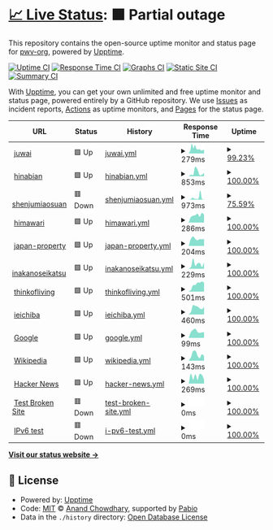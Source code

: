 # [📈 Live Status](https://pwv-org.github.io/upptime): <!--live status--> **🟧 Partial outage**

This repository contains the open-source uptime monitor and status page for [pwv-org](https://pwv-org.github.io/upptime), powered by [Upptime](https://github.com/upptime/upptime).

[![Uptime CI](https://github.com/pwv-org/upptime/workflows/Uptime%20CI/badge.svg)](https://github.com/pwv-org/upptime/actions?query=workflow%3A%22Uptime+CI%22)
[![Response Time CI](https://github.com/pwv-org/upptime/workflows/Response%20Time%20CI/badge.svg)](https://github.com/pwv-org/upptime/actions?query=workflow%3A%22Response+Time+CI%22)
[![Graphs CI](https://github.com/pwv-org/upptime/workflows/Graphs%20CI/badge.svg)](https://github.com/pwv-org/upptime/actions?query=workflow%3A%22Graphs+CI%22)
[![Static Site CI](https://github.com/pwv-org/upptime/workflows/Static%20Site%20CI/badge.svg)](https://github.com/pwv-org/upptime/actions?query=workflow%3A%22Static+Site+CI%22)
[![Summary CI](https://github.com/pwv-org/upptime/workflows/Summary%20CI/badge.svg)](https://github.com/pwv-org/upptime/actions?query=workflow%3A%22Summary+CI%22)

With [Upptime](https://upptime.js.org), you can get your own unlimited and free uptime monitor and status page, powered entirely by a GitHub repository. We use [Issues](https://github.com/pwv-org/upptime/issues) as incident reports, [Actions](https://github.com/pwv-org/upptime/actions) as uptime monitors, and [Pages](https://pwv-org.github.io/upptime) for the status page.

<!--start: status pages-->
<!-- This summary is generated by Upptime (https://github.com/upptime/upptime) -->
<!-- Do not edit this manually, your changes will be overwritten -->
<!-- prettier-ignore -->
| URL | Status | History | Response Time | Uptime |
| --- | ------ | ------- | ------------- | ------ |
| <img alt="" src="https://icons.duckduckgo.com/ip3/www-juwai.pwv.one.ico" height="13"> [juwai](https://www-juwai.pwv.one) | 🟩 Up | [juwai.yml](https://github.com/pwv-org/upptime/commits/HEAD/history/juwai.yml) | <details><summary><img alt="Response time graph" src="./graphs/juwai/response-time-week.png" height="20"> 279ms</summary><br><a href="https://pwv-org.github.io/upptime/history/juwai"><img alt="Response time 252" src="https://img.shields.io/endpoint?url=https%3A%2F%2Fraw.githubusercontent.com%2Fpwv-org%2Fupptime%2FHEAD%2Fapi%2Fjuwai%2Fresponse-time.json"></a><br><a href="https://pwv-org.github.io/upptime/history/juwai"><img alt="24-hour response time 209" src="https://img.shields.io/endpoint?url=https%3A%2F%2Fraw.githubusercontent.com%2Fpwv-org%2Fupptime%2FHEAD%2Fapi%2Fjuwai%2Fresponse-time-day.json"></a><br><a href="https://pwv-org.github.io/upptime/history/juwai"><img alt="7-day response time 279" src="https://img.shields.io/endpoint?url=https%3A%2F%2Fraw.githubusercontent.com%2Fpwv-org%2Fupptime%2FHEAD%2Fapi%2Fjuwai%2Fresponse-time-week.json"></a><br><a href="https://pwv-org.github.io/upptime/history/juwai"><img alt="30-day response time 252" src="https://img.shields.io/endpoint?url=https%3A%2F%2Fraw.githubusercontent.com%2Fpwv-org%2Fupptime%2FHEAD%2Fapi%2Fjuwai%2Fresponse-time-month.json"></a><br><a href="https://pwv-org.github.io/upptime/history/juwai"><img alt="1-year response time 252" src="https://img.shields.io/endpoint?url=https%3A%2F%2Fraw.githubusercontent.com%2Fpwv-org%2Fupptime%2FHEAD%2Fapi%2Fjuwai%2Fresponse-time-year.json"></a></details> | <details><summary><a href="https://pwv-org.github.io/upptime/history/juwai">99.23%</a></summary><a href="https://pwv-org.github.io/upptime/history/juwai"><img alt="All-time uptime 99.29%" src="https://img.shields.io/endpoint?url=https%3A%2F%2Fraw.githubusercontent.com%2Fpwv-org%2Fupptime%2FHEAD%2Fapi%2Fjuwai%2Fuptime.json"></a><br><a href="https://pwv-org.github.io/upptime/history/juwai"><img alt="24-hour uptime 100.00%" src="https://img.shields.io/endpoint?url=https%3A%2F%2Fraw.githubusercontent.com%2Fpwv-org%2Fupptime%2FHEAD%2Fapi%2Fjuwai%2Fuptime-day.json"></a><br><a href="https://pwv-org.github.io/upptime/history/juwai"><img alt="7-day uptime 99.23%" src="https://img.shields.io/endpoint?url=https%3A%2F%2Fraw.githubusercontent.com%2Fpwv-org%2Fupptime%2FHEAD%2Fapi%2Fjuwai%2Fuptime-week.json"></a><br><a href="https://pwv-org.github.io/upptime/history/juwai"><img alt="30-day uptime 99.29%" src="https://img.shields.io/endpoint?url=https%3A%2F%2Fraw.githubusercontent.com%2Fpwv-org%2Fupptime%2FHEAD%2Fapi%2Fjuwai%2Fuptime-month.json"></a><br><a href="https://pwv-org.github.io/upptime/history/juwai"><img alt="1-year uptime 99.29%" src="https://img.shields.io/endpoint?url=https%3A%2F%2Fraw.githubusercontent.com%2Fpwv-org%2Fupptime%2FHEAD%2Fapi%2Fjuwai%2Fuptime-year.json"></a></details>
| <img alt="" src="https://icons.duckduckgo.com/ip3/www-hinabian.pwv.one.ico" height="13"> [hinabian](https://www-hinabian.pwv.one) | 🟩 Up | [hinabian.yml](https://github.com/pwv-org/upptime/commits/HEAD/history/hinabian.yml) | <details><summary><img alt="Response time graph" src="./graphs/hinabian/response-time-week.png" height="20"> 853ms</summary><br><a href="https://pwv-org.github.io/upptime/history/hinabian"><img alt="Response time 1601" src="https://img.shields.io/endpoint?url=https%3A%2F%2Fraw.githubusercontent.com%2Fpwv-org%2Fupptime%2FHEAD%2Fapi%2Fhinabian%2Fresponse-time.json"></a><br><a href="https://pwv-org.github.io/upptime/history/hinabian"><img alt="24-hour response time 823" src="https://img.shields.io/endpoint?url=https%3A%2F%2Fraw.githubusercontent.com%2Fpwv-org%2Fupptime%2FHEAD%2Fapi%2Fhinabian%2Fresponse-time-day.json"></a><br><a href="https://pwv-org.github.io/upptime/history/hinabian"><img alt="7-day response time 853" src="https://img.shields.io/endpoint?url=https%3A%2F%2Fraw.githubusercontent.com%2Fpwv-org%2Fupptime%2FHEAD%2Fapi%2Fhinabian%2Fresponse-time-week.json"></a><br><a href="https://pwv-org.github.io/upptime/history/hinabian"><img alt="30-day response time 1601" src="https://img.shields.io/endpoint?url=https%3A%2F%2Fraw.githubusercontent.com%2Fpwv-org%2Fupptime%2FHEAD%2Fapi%2Fhinabian%2Fresponse-time-month.json"></a><br><a href="https://pwv-org.github.io/upptime/history/hinabian"><img alt="1-year response time 1601" src="https://img.shields.io/endpoint?url=https%3A%2F%2Fraw.githubusercontent.com%2Fpwv-org%2Fupptime%2FHEAD%2Fapi%2Fhinabian%2Fresponse-time-year.json"></a></details> | <details><summary><a href="https://pwv-org.github.io/upptime/history/hinabian">100.00%</a></summary><a href="https://pwv-org.github.io/upptime/history/hinabian"><img alt="All-time uptime 99.51%" src="https://img.shields.io/endpoint?url=https%3A%2F%2Fraw.githubusercontent.com%2Fpwv-org%2Fupptime%2FHEAD%2Fapi%2Fhinabian%2Fuptime.json"></a><br><a href="https://pwv-org.github.io/upptime/history/hinabian"><img alt="24-hour uptime 100.00%" src="https://img.shields.io/endpoint?url=https%3A%2F%2Fraw.githubusercontent.com%2Fpwv-org%2Fupptime%2FHEAD%2Fapi%2Fhinabian%2Fuptime-day.json"></a><br><a href="https://pwv-org.github.io/upptime/history/hinabian"><img alt="7-day uptime 100.00%" src="https://img.shields.io/endpoint?url=https%3A%2F%2Fraw.githubusercontent.com%2Fpwv-org%2Fupptime%2FHEAD%2Fapi%2Fhinabian%2Fuptime-week.json"></a><br><a href="https://pwv-org.github.io/upptime/history/hinabian"><img alt="30-day uptime 99.51%" src="https://img.shields.io/endpoint?url=https%3A%2F%2Fraw.githubusercontent.com%2Fpwv-org%2Fupptime%2FHEAD%2Fapi%2Fhinabian%2Fuptime-month.json"></a><br><a href="https://pwv-org.github.io/upptime/history/hinabian"><img alt="1-year uptime 99.51%" src="https://img.shields.io/endpoint?url=https%3A%2F%2Fraw.githubusercontent.com%2Fpwv-org%2Fupptime%2FHEAD%2Fapi%2Fhinabian%2Fuptime-year.json"></a></details>
| <img alt="" src="https://icons.duckduckgo.com/ip3/www-shenjumiaosuan.pwv.one.ico" height="13"> [shenjumiaosuan](https://www-shenjumiaosuan.pwv.one/) | 🟥 Down | [shenjumiaosuan.yml](https://github.com/pwv-org/upptime/commits/HEAD/history/shenjumiaosuan.yml) | <details><summary><img alt="Response time graph" src="./graphs/shenjumiaosuan/response-time-week.png" height="20"> 973ms</summary><br><a href="https://pwv-org.github.io/upptime/history/shenjumiaosuan"><img alt="Response time 582" src="https://img.shields.io/endpoint?url=https%3A%2F%2Fraw.githubusercontent.com%2Fpwv-org%2Fupptime%2FHEAD%2Fapi%2Fshenjumiaosuan%2Fresponse-time.json"></a><br><a href="https://pwv-org.github.io/upptime/history/shenjumiaosuan"><img alt="24-hour response time 124" src="https://img.shields.io/endpoint?url=https%3A%2F%2Fraw.githubusercontent.com%2Fpwv-org%2Fupptime%2FHEAD%2Fapi%2Fshenjumiaosuan%2Fresponse-time-day.json"></a><br><a href="https://pwv-org.github.io/upptime/history/shenjumiaosuan"><img alt="7-day response time 973" src="https://img.shields.io/endpoint?url=https%3A%2F%2Fraw.githubusercontent.com%2Fpwv-org%2Fupptime%2FHEAD%2Fapi%2Fshenjumiaosuan%2Fresponse-time-week.json"></a><br><a href="https://pwv-org.github.io/upptime/history/shenjumiaosuan"><img alt="30-day response time 582" src="https://img.shields.io/endpoint?url=https%3A%2F%2Fraw.githubusercontent.com%2Fpwv-org%2Fupptime%2FHEAD%2Fapi%2Fshenjumiaosuan%2Fresponse-time-month.json"></a><br><a href="https://pwv-org.github.io/upptime/history/shenjumiaosuan"><img alt="1-year response time 582" src="https://img.shields.io/endpoint?url=https%3A%2F%2Fraw.githubusercontent.com%2Fpwv-org%2Fupptime%2FHEAD%2Fapi%2Fshenjumiaosuan%2Fresponse-time-year.json"></a></details> | <details><summary><a href="https://pwv-org.github.io/upptime/history/shenjumiaosuan">75.59%</a></summary><a href="https://pwv-org.github.io/upptime/history/shenjumiaosuan"><img alt="All-time uptime 92.35%" src="https://img.shields.io/endpoint?url=https%3A%2F%2Fraw.githubusercontent.com%2Fpwv-org%2Fupptime%2FHEAD%2Fapi%2Fshenjumiaosuan%2Fuptime.json"></a><br><a href="https://pwv-org.github.io/upptime/history/shenjumiaosuan"><img alt="24-hour uptime 0.00%" src="https://img.shields.io/endpoint?url=https%3A%2F%2Fraw.githubusercontent.com%2Fpwv-org%2Fupptime%2FHEAD%2Fapi%2Fshenjumiaosuan%2Fuptime-day.json"></a><br><a href="https://pwv-org.github.io/upptime/history/shenjumiaosuan"><img alt="7-day uptime 75.59%" src="https://img.shields.io/endpoint?url=https%3A%2F%2Fraw.githubusercontent.com%2Fpwv-org%2Fupptime%2FHEAD%2Fapi%2Fshenjumiaosuan%2Fuptime-week.json"></a><br><a href="https://pwv-org.github.io/upptime/history/shenjumiaosuan"><img alt="30-day uptime 92.35%" src="https://img.shields.io/endpoint?url=https%3A%2F%2Fraw.githubusercontent.com%2Fpwv-org%2Fupptime%2FHEAD%2Fapi%2Fshenjumiaosuan%2Fuptime-month.json"></a><br><a href="https://pwv-org.github.io/upptime/history/shenjumiaosuan"><img alt="1-year uptime 92.35%" src="https://img.shields.io/endpoint?url=https%3A%2F%2Fraw.githubusercontent.com%2Fpwv-org%2Fupptime%2FHEAD%2Fapi%2Fshenjumiaosuan%2Fuptime-year.json"></a></details>
| <img alt="" src="https://icons.duckduckgo.com/ip3/www-himawari-japan.pwv.one.ico" height="13"> [himawari](https://www-himawari-japan.pwv.one/) | 🟩 Up | [himawari.yml](https://github.com/pwv-org/upptime/commits/HEAD/history/himawari.yml) | <details><summary><img alt="Response time graph" src="./graphs/himawari/response-time-week.png" height="20"> 286ms</summary><br><a href="https://pwv-org.github.io/upptime/history/himawari"><img alt="Response time 351" src="https://img.shields.io/endpoint?url=https%3A%2F%2Fraw.githubusercontent.com%2Fpwv-org%2Fupptime%2FHEAD%2Fapi%2Fhimawari%2Fresponse-time.json"></a><br><a href="https://pwv-org.github.io/upptime/history/himawari"><img alt="24-hour response time 300" src="https://img.shields.io/endpoint?url=https%3A%2F%2Fraw.githubusercontent.com%2Fpwv-org%2Fupptime%2FHEAD%2Fapi%2Fhimawari%2Fresponse-time-day.json"></a><br><a href="https://pwv-org.github.io/upptime/history/himawari"><img alt="7-day response time 286" src="https://img.shields.io/endpoint?url=https%3A%2F%2Fraw.githubusercontent.com%2Fpwv-org%2Fupptime%2FHEAD%2Fapi%2Fhimawari%2Fresponse-time-week.json"></a><br><a href="https://pwv-org.github.io/upptime/history/himawari"><img alt="30-day response time 351" src="https://img.shields.io/endpoint?url=https%3A%2F%2Fraw.githubusercontent.com%2Fpwv-org%2Fupptime%2FHEAD%2Fapi%2Fhimawari%2Fresponse-time-month.json"></a><br><a href="https://pwv-org.github.io/upptime/history/himawari"><img alt="1-year response time 351" src="https://img.shields.io/endpoint?url=https%3A%2F%2Fraw.githubusercontent.com%2Fpwv-org%2Fupptime%2FHEAD%2Fapi%2Fhimawari%2Fresponse-time-year.json"></a></details> | <details><summary><a href="https://pwv-org.github.io/upptime/history/himawari">100.00%</a></summary><a href="https://pwv-org.github.io/upptime/history/himawari"><img alt="All-time uptime 99.51%" src="https://img.shields.io/endpoint?url=https%3A%2F%2Fraw.githubusercontent.com%2Fpwv-org%2Fupptime%2FHEAD%2Fapi%2Fhimawari%2Fuptime.json"></a><br><a href="https://pwv-org.github.io/upptime/history/himawari"><img alt="24-hour uptime 100.00%" src="https://img.shields.io/endpoint?url=https%3A%2F%2Fraw.githubusercontent.com%2Fpwv-org%2Fupptime%2FHEAD%2Fapi%2Fhimawari%2Fuptime-day.json"></a><br><a href="https://pwv-org.github.io/upptime/history/himawari"><img alt="7-day uptime 100.00%" src="https://img.shields.io/endpoint?url=https%3A%2F%2Fraw.githubusercontent.com%2Fpwv-org%2Fupptime%2FHEAD%2Fapi%2Fhimawari%2Fuptime-week.json"></a><br><a href="https://pwv-org.github.io/upptime/history/himawari"><img alt="30-day uptime 99.51%" src="https://img.shields.io/endpoint?url=https%3A%2F%2Fraw.githubusercontent.com%2Fpwv-org%2Fupptime%2FHEAD%2Fapi%2Fhimawari%2Fuptime-month.json"></a><br><a href="https://pwv-org.github.io/upptime/history/himawari"><img alt="1-year uptime 99.51%" src="https://img.shields.io/endpoint?url=https%3A%2F%2Fraw.githubusercontent.com%2Fpwv-org%2Fupptime%2FHEAD%2Fapi%2Fhimawari%2Fuptime-year.json"></a></details>
| <img alt="" src="https://icons.duckduckgo.com/ip3/www-japan-property.pwv.one.ico" height="13"> [japan-property](https://www-japan-property.pwv.one/) | 🟩 Up | [japan-property.yml](https://github.com/pwv-org/upptime/commits/HEAD/history/japan-property.yml) | <details><summary><img alt="Response time graph" src="./graphs/japan-property/response-time-week.png" height="20"> 204ms</summary><br><a href="https://pwv-org.github.io/upptime/history/japan-property"><img alt="Response time 246" src="https://img.shields.io/endpoint?url=https%3A%2F%2Fraw.githubusercontent.com%2Fpwv-org%2Fupptime%2FHEAD%2Fapi%2Fjapan-property%2Fresponse-time.json"></a><br><a href="https://pwv-org.github.io/upptime/history/japan-property"><img alt="24-hour response time 202" src="https://img.shields.io/endpoint?url=https%3A%2F%2Fraw.githubusercontent.com%2Fpwv-org%2Fupptime%2FHEAD%2Fapi%2Fjapan-property%2Fresponse-time-day.json"></a><br><a href="https://pwv-org.github.io/upptime/history/japan-property"><img alt="7-day response time 204" src="https://img.shields.io/endpoint?url=https%3A%2F%2Fraw.githubusercontent.com%2Fpwv-org%2Fupptime%2FHEAD%2Fapi%2Fjapan-property%2Fresponse-time-week.json"></a><br><a href="https://pwv-org.github.io/upptime/history/japan-property"><img alt="30-day response time 246" src="https://img.shields.io/endpoint?url=https%3A%2F%2Fraw.githubusercontent.com%2Fpwv-org%2Fupptime%2FHEAD%2Fapi%2Fjapan-property%2Fresponse-time-month.json"></a><br><a href="https://pwv-org.github.io/upptime/history/japan-property"><img alt="1-year response time 246" src="https://img.shields.io/endpoint?url=https%3A%2F%2Fraw.githubusercontent.com%2Fpwv-org%2Fupptime%2FHEAD%2Fapi%2Fjapan-property%2Fresponse-time-year.json"></a></details> | <details><summary><a href="https://pwv-org.github.io/upptime/history/japan-property">100.00%</a></summary><a href="https://pwv-org.github.io/upptime/history/japan-property"><img alt="All-time uptime 99.51%" src="https://img.shields.io/endpoint?url=https%3A%2F%2Fraw.githubusercontent.com%2Fpwv-org%2Fupptime%2FHEAD%2Fapi%2Fjapan-property%2Fuptime.json"></a><br><a href="https://pwv-org.github.io/upptime/history/japan-property"><img alt="24-hour uptime 100.00%" src="https://img.shields.io/endpoint?url=https%3A%2F%2Fraw.githubusercontent.com%2Fpwv-org%2Fupptime%2FHEAD%2Fapi%2Fjapan-property%2Fuptime-day.json"></a><br><a href="https://pwv-org.github.io/upptime/history/japan-property"><img alt="7-day uptime 100.00%" src="https://img.shields.io/endpoint?url=https%3A%2F%2Fraw.githubusercontent.com%2Fpwv-org%2Fupptime%2FHEAD%2Fapi%2Fjapan-property%2Fuptime-week.json"></a><br><a href="https://pwv-org.github.io/upptime/history/japan-property"><img alt="30-day uptime 99.51%" src="https://img.shields.io/endpoint?url=https%3A%2F%2Fraw.githubusercontent.com%2Fpwv-org%2Fupptime%2FHEAD%2Fapi%2Fjapan-property%2Fuptime-month.json"></a><br><a href="https://pwv-org.github.io/upptime/history/japan-property"><img alt="1-year uptime 99.51%" src="https://img.shields.io/endpoint?url=https%3A%2F%2Fraw.githubusercontent.com%2Fpwv-org%2Fupptime%2FHEAD%2Fapi%2Fjapan-property%2Fuptime-year.json"></a></details>
| <img alt="" src="https://icons.duckduckgo.com/ip3/inakanoseikatsu.pwv.one.ico" height="13"> [inakanoseikatsu](https://inakanoseikatsu.pwv.one) | 🟩 Up | [inakanoseikatsu.yml](https://github.com/pwv-org/upptime/commits/HEAD/history/inakanoseikatsu.yml) | <details><summary><img alt="Response time graph" src="./graphs/inakanoseikatsu/response-time-week.png" height="20"> 229ms</summary><br><a href="https://pwv-org.github.io/upptime/history/inakanoseikatsu"><img alt="Response time 334" src="https://img.shields.io/endpoint?url=https%3A%2F%2Fraw.githubusercontent.com%2Fpwv-org%2Fupptime%2FHEAD%2Fapi%2Finakanoseikatsu%2Fresponse-time.json"></a><br><a href="https://pwv-org.github.io/upptime/history/inakanoseikatsu"><img alt="24-hour response time 292" src="https://img.shields.io/endpoint?url=https%3A%2F%2Fraw.githubusercontent.com%2Fpwv-org%2Fupptime%2FHEAD%2Fapi%2Finakanoseikatsu%2Fresponse-time-day.json"></a><br><a href="https://pwv-org.github.io/upptime/history/inakanoseikatsu"><img alt="7-day response time 229" src="https://img.shields.io/endpoint?url=https%3A%2F%2Fraw.githubusercontent.com%2Fpwv-org%2Fupptime%2FHEAD%2Fapi%2Finakanoseikatsu%2Fresponse-time-week.json"></a><br><a href="https://pwv-org.github.io/upptime/history/inakanoseikatsu"><img alt="30-day response time 334" src="https://img.shields.io/endpoint?url=https%3A%2F%2Fraw.githubusercontent.com%2Fpwv-org%2Fupptime%2FHEAD%2Fapi%2Finakanoseikatsu%2Fresponse-time-month.json"></a><br><a href="https://pwv-org.github.io/upptime/history/inakanoseikatsu"><img alt="1-year response time 334" src="https://img.shields.io/endpoint?url=https%3A%2F%2Fraw.githubusercontent.com%2Fpwv-org%2Fupptime%2FHEAD%2Fapi%2Finakanoseikatsu%2Fresponse-time-year.json"></a></details> | <details><summary><a href="https://pwv-org.github.io/upptime/history/inakanoseikatsu">100.00%</a></summary><a href="https://pwv-org.github.io/upptime/history/inakanoseikatsu"><img alt="All-time uptime 100.00%" src="https://img.shields.io/endpoint?url=https%3A%2F%2Fraw.githubusercontent.com%2Fpwv-org%2Fupptime%2FHEAD%2Fapi%2Finakanoseikatsu%2Fuptime.json"></a><br><a href="https://pwv-org.github.io/upptime/history/inakanoseikatsu"><img alt="24-hour uptime 100.00%" src="https://img.shields.io/endpoint?url=https%3A%2F%2Fraw.githubusercontent.com%2Fpwv-org%2Fupptime%2FHEAD%2Fapi%2Finakanoseikatsu%2Fuptime-day.json"></a><br><a href="https://pwv-org.github.io/upptime/history/inakanoseikatsu"><img alt="7-day uptime 100.00%" src="https://img.shields.io/endpoint?url=https%3A%2F%2Fraw.githubusercontent.com%2Fpwv-org%2Fupptime%2FHEAD%2Fapi%2Finakanoseikatsu%2Fuptime-week.json"></a><br><a href="https://pwv-org.github.io/upptime/history/inakanoseikatsu"><img alt="30-day uptime 100.00%" src="https://img.shields.io/endpoint?url=https%3A%2F%2Fraw.githubusercontent.com%2Fpwv-org%2Fupptime%2FHEAD%2Fapi%2Finakanoseikatsu%2Fuptime-month.json"></a><br><a href="https://pwv-org.github.io/upptime/history/inakanoseikatsu"><img alt="1-year uptime 100.00%" src="https://img.shields.io/endpoint?url=https%3A%2F%2Fraw.githubusercontent.com%2Fpwv-org%2Fupptime%2FHEAD%2Fapi%2Finakanoseikatsu%2Fuptime-year.json"></a></details>
| <img alt="" src="https://icons.duckduckgo.com/ip3/thinkofliving.pwv.one.ico" height="13"> [thinkofliving](https://thinkofliving.pwv.one) | 🟩 Up | [thinkofliving.yml](https://github.com/pwv-org/upptime/commits/HEAD/history/thinkofliving.yml) | <details><summary><img alt="Response time graph" src="./graphs/thinkofliving/response-time-week.png" height="20"> 501ms</summary><br><a href="https://pwv-org.github.io/upptime/history/thinkofliving"><img alt="Response time 554" src="https://img.shields.io/endpoint?url=https%3A%2F%2Fraw.githubusercontent.com%2Fpwv-org%2Fupptime%2FHEAD%2Fapi%2Fthinkofliving%2Fresponse-time.json"></a><br><a href="https://pwv-org.github.io/upptime/history/thinkofliving"><img alt="24-hour response time 612" src="https://img.shields.io/endpoint?url=https%3A%2F%2Fraw.githubusercontent.com%2Fpwv-org%2Fupptime%2FHEAD%2Fapi%2Fthinkofliving%2Fresponse-time-day.json"></a><br><a href="https://pwv-org.github.io/upptime/history/thinkofliving"><img alt="7-day response time 501" src="https://img.shields.io/endpoint?url=https%3A%2F%2Fraw.githubusercontent.com%2Fpwv-org%2Fupptime%2FHEAD%2Fapi%2Fthinkofliving%2Fresponse-time-week.json"></a><br><a href="https://pwv-org.github.io/upptime/history/thinkofliving"><img alt="30-day response time 554" src="https://img.shields.io/endpoint?url=https%3A%2F%2Fraw.githubusercontent.com%2Fpwv-org%2Fupptime%2FHEAD%2Fapi%2Fthinkofliving%2Fresponse-time-month.json"></a><br><a href="https://pwv-org.github.io/upptime/history/thinkofliving"><img alt="1-year response time 554" src="https://img.shields.io/endpoint?url=https%3A%2F%2Fraw.githubusercontent.com%2Fpwv-org%2Fupptime%2FHEAD%2Fapi%2Fthinkofliving%2Fresponse-time-year.json"></a></details> | <details><summary><a href="https://pwv-org.github.io/upptime/history/thinkofliving">100.00%</a></summary><a href="https://pwv-org.github.io/upptime/history/thinkofliving"><img alt="All-time uptime 100.00%" src="https://img.shields.io/endpoint?url=https%3A%2F%2Fraw.githubusercontent.com%2Fpwv-org%2Fupptime%2FHEAD%2Fapi%2Fthinkofliving%2Fuptime.json"></a><br><a href="https://pwv-org.github.io/upptime/history/thinkofliving"><img alt="24-hour uptime 100.00%" src="https://img.shields.io/endpoint?url=https%3A%2F%2Fraw.githubusercontent.com%2Fpwv-org%2Fupptime%2FHEAD%2Fapi%2Fthinkofliving%2Fuptime-day.json"></a><br><a href="https://pwv-org.github.io/upptime/history/thinkofliving"><img alt="7-day uptime 100.00%" src="https://img.shields.io/endpoint?url=https%3A%2F%2Fraw.githubusercontent.com%2Fpwv-org%2Fupptime%2FHEAD%2Fapi%2Fthinkofliving%2Fuptime-week.json"></a><br><a href="https://pwv-org.github.io/upptime/history/thinkofliving"><img alt="30-day uptime 100.00%" src="https://img.shields.io/endpoint?url=https%3A%2F%2Fraw.githubusercontent.com%2Fpwv-org%2Fupptime%2FHEAD%2Fapi%2Fthinkofliving%2Fuptime-month.json"></a><br><a href="https://pwv-org.github.io/upptime/history/thinkofliving"><img alt="1-year uptime 100.00%" src="https://img.shields.io/endpoint?url=https%3A%2F%2Fraw.githubusercontent.com%2Fpwv-org%2Fupptime%2FHEAD%2Fapi%2Fthinkofliving%2Fuptime-year.json"></a></details>
| <img alt="" src="https://icons.duckduckgo.com/ip3/www-ieichiba.pwv.one.ico" height="13"> [ieichiba](https://www-ieichiba.pwv.one) | 🟩 Up | [ieichiba.yml](https://github.com/pwv-org/upptime/commits/HEAD/history/ieichiba.yml) | <details><summary><img alt="Response time graph" src="./graphs/ieichiba/response-time-week.png" height="20"> 460ms</summary><br><a href="https://pwv-org.github.io/upptime/history/ieichiba"><img alt="Response time 577" src="https://img.shields.io/endpoint?url=https%3A%2F%2Fraw.githubusercontent.com%2Fpwv-org%2Fupptime%2FHEAD%2Fapi%2Fieichiba%2Fresponse-time.json"></a><br><a href="https://pwv-org.github.io/upptime/history/ieichiba"><img alt="24-hour response time 501" src="https://img.shields.io/endpoint?url=https%3A%2F%2Fraw.githubusercontent.com%2Fpwv-org%2Fupptime%2FHEAD%2Fapi%2Fieichiba%2Fresponse-time-day.json"></a><br><a href="https://pwv-org.github.io/upptime/history/ieichiba"><img alt="7-day response time 460" src="https://img.shields.io/endpoint?url=https%3A%2F%2Fraw.githubusercontent.com%2Fpwv-org%2Fupptime%2FHEAD%2Fapi%2Fieichiba%2Fresponse-time-week.json"></a><br><a href="https://pwv-org.github.io/upptime/history/ieichiba"><img alt="30-day response time 577" src="https://img.shields.io/endpoint?url=https%3A%2F%2Fraw.githubusercontent.com%2Fpwv-org%2Fupptime%2FHEAD%2Fapi%2Fieichiba%2Fresponse-time-month.json"></a><br><a href="https://pwv-org.github.io/upptime/history/ieichiba"><img alt="1-year response time 577" src="https://img.shields.io/endpoint?url=https%3A%2F%2Fraw.githubusercontent.com%2Fpwv-org%2Fupptime%2FHEAD%2Fapi%2Fieichiba%2Fresponse-time-year.json"></a></details> | <details><summary><a href="https://pwv-org.github.io/upptime/history/ieichiba">100.00%</a></summary><a href="https://pwv-org.github.io/upptime/history/ieichiba"><img alt="All-time uptime 99.51%" src="https://img.shields.io/endpoint?url=https%3A%2F%2Fraw.githubusercontent.com%2Fpwv-org%2Fupptime%2FHEAD%2Fapi%2Fieichiba%2Fuptime.json"></a><br><a href="https://pwv-org.github.io/upptime/history/ieichiba"><img alt="24-hour uptime 100.00%" src="https://img.shields.io/endpoint?url=https%3A%2F%2Fraw.githubusercontent.com%2Fpwv-org%2Fupptime%2FHEAD%2Fapi%2Fieichiba%2Fuptime-day.json"></a><br><a href="https://pwv-org.github.io/upptime/history/ieichiba"><img alt="7-day uptime 100.00%" src="https://img.shields.io/endpoint?url=https%3A%2F%2Fraw.githubusercontent.com%2Fpwv-org%2Fupptime%2FHEAD%2Fapi%2Fieichiba%2Fuptime-week.json"></a><br><a href="https://pwv-org.github.io/upptime/history/ieichiba"><img alt="30-day uptime 99.51%" src="https://img.shields.io/endpoint?url=https%3A%2F%2Fraw.githubusercontent.com%2Fpwv-org%2Fupptime%2FHEAD%2Fapi%2Fieichiba%2Fuptime-month.json"></a><br><a href="https://pwv-org.github.io/upptime/history/ieichiba"><img alt="1-year uptime 99.51%" src="https://img.shields.io/endpoint?url=https%3A%2F%2Fraw.githubusercontent.com%2Fpwv-org%2Fupptime%2FHEAD%2Fapi%2Fieichiba%2Fuptime-year.json"></a></details>
| <img alt="" src="https://icons.duckduckgo.com/ip3/www.google.com.ico" height="13"> [Google](https://www.google.com) | 🟩 Up | [google.yml](https://github.com/pwv-org/upptime/commits/HEAD/history/google.yml) | <details><summary><img alt="Response time graph" src="./graphs/google/response-time-week.png" height="20"> 99ms</summary><br><a href="https://pwv-org.github.io/upptime/history/google"><img alt="Response time 107" src="https://img.shields.io/endpoint?url=https%3A%2F%2Fraw.githubusercontent.com%2Fpwv-org%2Fupptime%2FHEAD%2Fapi%2Fgoogle%2Fresponse-time.json"></a><br><a href="https://pwv-org.github.io/upptime/history/google"><img alt="24-hour response time 87" src="https://img.shields.io/endpoint?url=https%3A%2F%2Fraw.githubusercontent.com%2Fpwv-org%2Fupptime%2FHEAD%2Fapi%2Fgoogle%2Fresponse-time-day.json"></a><br><a href="https://pwv-org.github.io/upptime/history/google"><img alt="7-day response time 99" src="https://img.shields.io/endpoint?url=https%3A%2F%2Fraw.githubusercontent.com%2Fpwv-org%2Fupptime%2FHEAD%2Fapi%2Fgoogle%2Fresponse-time-week.json"></a><br><a href="https://pwv-org.github.io/upptime/history/google"><img alt="30-day response time 107" src="https://img.shields.io/endpoint?url=https%3A%2F%2Fraw.githubusercontent.com%2Fpwv-org%2Fupptime%2FHEAD%2Fapi%2Fgoogle%2Fresponse-time-month.json"></a><br><a href="https://pwv-org.github.io/upptime/history/google"><img alt="1-year response time 107" src="https://img.shields.io/endpoint?url=https%3A%2F%2Fraw.githubusercontent.com%2Fpwv-org%2Fupptime%2FHEAD%2Fapi%2Fgoogle%2Fresponse-time-year.json"></a></details> | <details><summary><a href="https://pwv-org.github.io/upptime/history/google">100.00%</a></summary><a href="https://pwv-org.github.io/upptime/history/google"><img alt="All-time uptime 100.00%" src="https://img.shields.io/endpoint?url=https%3A%2F%2Fraw.githubusercontent.com%2Fpwv-org%2Fupptime%2FHEAD%2Fapi%2Fgoogle%2Fuptime.json"></a><br><a href="https://pwv-org.github.io/upptime/history/google"><img alt="24-hour uptime 100.00%" src="https://img.shields.io/endpoint?url=https%3A%2F%2Fraw.githubusercontent.com%2Fpwv-org%2Fupptime%2FHEAD%2Fapi%2Fgoogle%2Fuptime-day.json"></a><br><a href="https://pwv-org.github.io/upptime/history/google"><img alt="7-day uptime 100.00%" src="https://img.shields.io/endpoint?url=https%3A%2F%2Fraw.githubusercontent.com%2Fpwv-org%2Fupptime%2FHEAD%2Fapi%2Fgoogle%2Fuptime-week.json"></a><br><a href="https://pwv-org.github.io/upptime/history/google"><img alt="30-day uptime 100.00%" src="https://img.shields.io/endpoint?url=https%3A%2F%2Fraw.githubusercontent.com%2Fpwv-org%2Fupptime%2FHEAD%2Fapi%2Fgoogle%2Fuptime-month.json"></a><br><a href="https://pwv-org.github.io/upptime/history/google"><img alt="1-year uptime 100.00%" src="https://img.shields.io/endpoint?url=https%3A%2F%2Fraw.githubusercontent.com%2Fpwv-org%2Fupptime%2FHEAD%2Fapi%2Fgoogle%2Fuptime-year.json"></a></details>
| <img alt="" src="https://icons.duckduckgo.com/ip3/en.wikipedia.org.ico" height="13"> [Wikipedia](https://en.wikipedia.org) | 🟩 Up | [wikipedia.yml](https://github.com/pwv-org/upptime/commits/HEAD/history/wikipedia.yml) | <details><summary><img alt="Response time graph" src="./graphs/wikipedia/response-time-week.png" height="20"> 143ms</summary><br><a href="https://pwv-org.github.io/upptime/history/wikipedia"><img alt="Response time 132" src="https://img.shields.io/endpoint?url=https%3A%2F%2Fraw.githubusercontent.com%2Fpwv-org%2Fupptime%2FHEAD%2Fapi%2Fwikipedia%2Fresponse-time.json"></a><br><a href="https://pwv-org.github.io/upptime/history/wikipedia"><img alt="24-hour response time 114" src="https://img.shields.io/endpoint?url=https%3A%2F%2Fraw.githubusercontent.com%2Fpwv-org%2Fupptime%2FHEAD%2Fapi%2Fwikipedia%2Fresponse-time-day.json"></a><br><a href="https://pwv-org.github.io/upptime/history/wikipedia"><img alt="7-day response time 143" src="https://img.shields.io/endpoint?url=https%3A%2F%2Fraw.githubusercontent.com%2Fpwv-org%2Fupptime%2FHEAD%2Fapi%2Fwikipedia%2Fresponse-time-week.json"></a><br><a href="https://pwv-org.github.io/upptime/history/wikipedia"><img alt="30-day response time 132" src="https://img.shields.io/endpoint?url=https%3A%2F%2Fraw.githubusercontent.com%2Fpwv-org%2Fupptime%2FHEAD%2Fapi%2Fwikipedia%2Fresponse-time-month.json"></a><br><a href="https://pwv-org.github.io/upptime/history/wikipedia"><img alt="1-year response time 132" src="https://img.shields.io/endpoint?url=https%3A%2F%2Fraw.githubusercontent.com%2Fpwv-org%2Fupptime%2FHEAD%2Fapi%2Fwikipedia%2Fresponse-time-year.json"></a></details> | <details><summary><a href="https://pwv-org.github.io/upptime/history/wikipedia">100.00%</a></summary><a href="https://pwv-org.github.io/upptime/history/wikipedia"><img alt="All-time uptime 100.00%" src="https://img.shields.io/endpoint?url=https%3A%2F%2Fraw.githubusercontent.com%2Fpwv-org%2Fupptime%2FHEAD%2Fapi%2Fwikipedia%2Fuptime.json"></a><br><a href="https://pwv-org.github.io/upptime/history/wikipedia"><img alt="24-hour uptime 100.00%" src="https://img.shields.io/endpoint?url=https%3A%2F%2Fraw.githubusercontent.com%2Fpwv-org%2Fupptime%2FHEAD%2Fapi%2Fwikipedia%2Fuptime-day.json"></a><br><a href="https://pwv-org.github.io/upptime/history/wikipedia"><img alt="7-day uptime 100.00%" src="https://img.shields.io/endpoint?url=https%3A%2F%2Fraw.githubusercontent.com%2Fpwv-org%2Fupptime%2FHEAD%2Fapi%2Fwikipedia%2Fuptime-week.json"></a><br><a href="https://pwv-org.github.io/upptime/history/wikipedia"><img alt="30-day uptime 100.00%" src="https://img.shields.io/endpoint?url=https%3A%2F%2Fraw.githubusercontent.com%2Fpwv-org%2Fupptime%2FHEAD%2Fapi%2Fwikipedia%2Fuptime-month.json"></a><br><a href="https://pwv-org.github.io/upptime/history/wikipedia"><img alt="1-year uptime 100.00%" src="https://img.shields.io/endpoint?url=https%3A%2F%2Fraw.githubusercontent.com%2Fpwv-org%2Fupptime%2FHEAD%2Fapi%2Fwikipedia%2Fuptime-year.json"></a></details>
| <img alt="" src="https://icons.duckduckgo.com/ip3/news.ycombinator.com.ico" height="13"> [Hacker News](https://news.ycombinator.com) | 🟩 Up | [hacker-news.yml](https://github.com/pwv-org/upptime/commits/HEAD/history/hacker-news.yml) | <details><summary><img alt="Response time graph" src="./graphs/hacker-news/response-time-week.png" height="20"> 269ms</summary><br><a href="https://pwv-org.github.io/upptime/history/hacker-news"><img alt="Response time 334" src="https://img.shields.io/endpoint?url=https%3A%2F%2Fraw.githubusercontent.com%2Fpwv-org%2Fupptime%2FHEAD%2Fapi%2Fhacker-news%2Fresponse-time.json"></a><br><a href="https://pwv-org.github.io/upptime/history/hacker-news"><img alt="24-hour response time 147" src="https://img.shields.io/endpoint?url=https%3A%2F%2Fraw.githubusercontent.com%2Fpwv-org%2Fupptime%2FHEAD%2Fapi%2Fhacker-news%2Fresponse-time-day.json"></a><br><a href="https://pwv-org.github.io/upptime/history/hacker-news"><img alt="7-day response time 269" src="https://img.shields.io/endpoint?url=https%3A%2F%2Fraw.githubusercontent.com%2Fpwv-org%2Fupptime%2FHEAD%2Fapi%2Fhacker-news%2Fresponse-time-week.json"></a><br><a href="https://pwv-org.github.io/upptime/history/hacker-news"><img alt="30-day response time 334" src="https://img.shields.io/endpoint?url=https%3A%2F%2Fraw.githubusercontent.com%2Fpwv-org%2Fupptime%2FHEAD%2Fapi%2Fhacker-news%2Fresponse-time-month.json"></a><br><a href="https://pwv-org.github.io/upptime/history/hacker-news"><img alt="1-year response time 334" src="https://img.shields.io/endpoint?url=https%3A%2F%2Fraw.githubusercontent.com%2Fpwv-org%2Fupptime%2FHEAD%2Fapi%2Fhacker-news%2Fresponse-time-year.json"></a></details> | <details><summary><a href="https://pwv-org.github.io/upptime/history/hacker-news">100.00%</a></summary><a href="https://pwv-org.github.io/upptime/history/hacker-news"><img alt="All-time uptime 100.00%" src="https://img.shields.io/endpoint?url=https%3A%2F%2Fraw.githubusercontent.com%2Fpwv-org%2Fupptime%2FHEAD%2Fapi%2Fhacker-news%2Fuptime.json"></a><br><a href="https://pwv-org.github.io/upptime/history/hacker-news"><img alt="24-hour uptime 100.00%" src="https://img.shields.io/endpoint?url=https%3A%2F%2Fraw.githubusercontent.com%2Fpwv-org%2Fupptime%2FHEAD%2Fapi%2Fhacker-news%2Fuptime-day.json"></a><br><a href="https://pwv-org.github.io/upptime/history/hacker-news"><img alt="7-day uptime 100.00%" src="https://img.shields.io/endpoint?url=https%3A%2F%2Fraw.githubusercontent.com%2Fpwv-org%2Fupptime%2FHEAD%2Fapi%2Fhacker-news%2Fuptime-week.json"></a><br><a href="https://pwv-org.github.io/upptime/history/hacker-news"><img alt="30-day uptime 100.00%" src="https://img.shields.io/endpoint?url=https%3A%2F%2Fraw.githubusercontent.com%2Fpwv-org%2Fupptime%2FHEAD%2Fapi%2Fhacker-news%2Fuptime-month.json"></a><br><a href="https://pwv-org.github.io/upptime/history/hacker-news"><img alt="1-year uptime 100.00%" src="https://img.shields.io/endpoint?url=https%3A%2F%2Fraw.githubusercontent.com%2Fpwv-org%2Fupptime%2FHEAD%2Fapi%2Fhacker-news%2Fuptime-year.json"></a></details>
| <img alt="" src="https://icons.duckduckgo.com/ip3/thissitedoesnotexist.koj.co.ico" height="13"> [Test Broken Site](https://thissitedoesnotexist.koj.co) | 🟥 Down | [test-broken-site.yml](https://github.com/pwv-org/upptime/commits/HEAD/history/test-broken-site.yml) | <details><summary><img alt="Response time graph" src="./graphs/test-broken-site/response-time-week.png" height="20"> 0ms</summary><br><a href="https://pwv-org.github.io/upptime/history/test-broken-site"><img alt="Response time 0" src="https://img.shields.io/endpoint?url=https%3A%2F%2Fraw.githubusercontent.com%2Fpwv-org%2Fupptime%2FHEAD%2Fapi%2Ftest-broken-site%2Fresponse-time.json"></a><br><a href="https://pwv-org.github.io/upptime/history/test-broken-site"><img alt="24-hour response time 0" src="https://img.shields.io/endpoint?url=https%3A%2F%2Fraw.githubusercontent.com%2Fpwv-org%2Fupptime%2FHEAD%2Fapi%2Ftest-broken-site%2Fresponse-time-day.json"></a><br><a href="https://pwv-org.github.io/upptime/history/test-broken-site"><img alt="7-day response time 0" src="https://img.shields.io/endpoint?url=https%3A%2F%2Fraw.githubusercontent.com%2Fpwv-org%2Fupptime%2FHEAD%2Fapi%2Ftest-broken-site%2Fresponse-time-week.json"></a><br><a href="https://pwv-org.github.io/upptime/history/test-broken-site"><img alt="30-day response time 0" src="https://img.shields.io/endpoint?url=https%3A%2F%2Fraw.githubusercontent.com%2Fpwv-org%2Fupptime%2FHEAD%2Fapi%2Ftest-broken-site%2Fresponse-time-month.json"></a><br><a href="https://pwv-org.github.io/upptime/history/test-broken-site"><img alt="1-year response time 0" src="https://img.shields.io/endpoint?url=https%3A%2F%2Fraw.githubusercontent.com%2Fpwv-org%2Fupptime%2FHEAD%2Fapi%2Ftest-broken-site%2Fresponse-time-year.json"></a></details> | <details><summary><a href="https://pwv-org.github.io/upptime/history/test-broken-site">100.00%</a></summary><a href="https://pwv-org.github.io/upptime/history/test-broken-site"><img alt="All-time uptime 100.00%" src="https://img.shields.io/endpoint?url=https%3A%2F%2Fraw.githubusercontent.com%2Fpwv-org%2Fupptime%2FHEAD%2Fapi%2Ftest-broken-site%2Fuptime.json"></a><br><a href="https://pwv-org.github.io/upptime/history/test-broken-site"><img alt="24-hour uptime 100.00%" src="https://img.shields.io/endpoint?url=https%3A%2F%2Fraw.githubusercontent.com%2Fpwv-org%2Fupptime%2FHEAD%2Fapi%2Ftest-broken-site%2Fuptime-day.json"></a><br><a href="https://pwv-org.github.io/upptime/history/test-broken-site"><img alt="7-day uptime 100.00%" src="https://img.shields.io/endpoint?url=https%3A%2F%2Fraw.githubusercontent.com%2Fpwv-org%2Fupptime%2FHEAD%2Fapi%2Ftest-broken-site%2Fuptime-week.json"></a><br><a href="https://pwv-org.github.io/upptime/history/test-broken-site"><img alt="30-day uptime 100.00%" src="https://img.shields.io/endpoint?url=https%3A%2F%2Fraw.githubusercontent.com%2Fpwv-org%2Fupptime%2FHEAD%2Fapi%2Ftest-broken-site%2Fuptime-month.json"></a><br><a href="https://pwv-org.github.io/upptime/history/test-broken-site"><img alt="1-year uptime 100.00%" src="https://img.shields.io/endpoint?url=https%3A%2F%2Fraw.githubusercontent.com%2Fpwv-org%2Fupptime%2FHEAD%2Fapi%2Ftest-broken-site%2Fuptime-year.json"></a></details>
| <img alt="" src="https://icons.duckduckgo.com/ip3/null.ico" height="13"> [IPv6 test](forwardemail.net) | 🟥 Down | [i-pv6-test.yml](https://github.com/pwv-org/upptime/commits/HEAD/history/i-pv6-test.yml) | <details><summary><img alt="Response time graph" src="./graphs/i-pv6-test/response-time-week.png" height="20"> 0ms</summary><br><a href="https://pwv-org.github.io/upptime/history/i-pv6-test"><img alt="Response time 0" src="https://img.shields.io/endpoint?url=https%3A%2F%2Fraw.githubusercontent.com%2Fpwv-org%2Fupptime%2FHEAD%2Fapi%2Fi-pv6-test%2Fresponse-time.json"></a><br><a href="https://pwv-org.github.io/upptime/history/i-pv6-test"><img alt="24-hour response time 0" src="https://img.shields.io/endpoint?url=https%3A%2F%2Fraw.githubusercontent.com%2Fpwv-org%2Fupptime%2FHEAD%2Fapi%2Fi-pv6-test%2Fresponse-time-day.json"></a><br><a href="https://pwv-org.github.io/upptime/history/i-pv6-test"><img alt="7-day response time 0" src="https://img.shields.io/endpoint?url=https%3A%2F%2Fraw.githubusercontent.com%2Fpwv-org%2Fupptime%2FHEAD%2Fapi%2Fi-pv6-test%2Fresponse-time-week.json"></a><br><a href="https://pwv-org.github.io/upptime/history/i-pv6-test"><img alt="30-day response time 0" src="https://img.shields.io/endpoint?url=https%3A%2F%2Fraw.githubusercontent.com%2Fpwv-org%2Fupptime%2FHEAD%2Fapi%2Fi-pv6-test%2Fresponse-time-month.json"></a><br><a href="https://pwv-org.github.io/upptime/history/i-pv6-test"><img alt="1-year response time 0" src="https://img.shields.io/endpoint?url=https%3A%2F%2Fraw.githubusercontent.com%2Fpwv-org%2Fupptime%2FHEAD%2Fapi%2Fi-pv6-test%2Fresponse-time-year.json"></a></details> | <details><summary><a href="https://pwv-org.github.io/upptime/history/i-pv6-test">100.00%</a></summary><a href="https://pwv-org.github.io/upptime/history/i-pv6-test"><img alt="All-time uptime 100.00%" src="https://img.shields.io/endpoint?url=https%3A%2F%2Fraw.githubusercontent.com%2Fpwv-org%2Fupptime%2FHEAD%2Fapi%2Fi-pv6-test%2Fuptime.json"></a><br><a href="https://pwv-org.github.io/upptime/history/i-pv6-test"><img alt="24-hour uptime 100.00%" src="https://img.shields.io/endpoint?url=https%3A%2F%2Fraw.githubusercontent.com%2Fpwv-org%2Fupptime%2FHEAD%2Fapi%2Fi-pv6-test%2Fuptime-day.json"></a><br><a href="https://pwv-org.github.io/upptime/history/i-pv6-test"><img alt="7-day uptime 100.00%" src="https://img.shields.io/endpoint?url=https%3A%2F%2Fraw.githubusercontent.com%2Fpwv-org%2Fupptime%2FHEAD%2Fapi%2Fi-pv6-test%2Fuptime-week.json"></a><br><a href="https://pwv-org.github.io/upptime/history/i-pv6-test"><img alt="30-day uptime 100.00%" src="https://img.shields.io/endpoint?url=https%3A%2F%2Fraw.githubusercontent.com%2Fpwv-org%2Fupptime%2FHEAD%2Fapi%2Fi-pv6-test%2Fuptime-month.json"></a><br><a href="https://pwv-org.github.io/upptime/history/i-pv6-test"><img alt="1-year uptime 100.00%" src="https://img.shields.io/endpoint?url=https%3A%2F%2Fraw.githubusercontent.com%2Fpwv-org%2Fupptime%2FHEAD%2Fapi%2Fi-pv6-test%2Fuptime-year.json"></a></details>

<!--end: status pages-->

[**Visit our status website →**](https://pwv-org.github.io/upptime)

## 📄 License

- Powered by: [Upptime](https://github.com/upptime/upptime)
- Code: [MIT](./LICENSE) © [Anand Chowdhary](https://anandchowdhary.com), supported by [Pabio](https://pabio.com)
- Data in the `./history` directory: [Open Database License](https://opendatacommons.org/licenses/odbl/1-0/)
